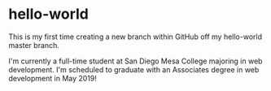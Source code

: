 # hello-world
This is my first time creating a new branch within GitHub off my hello-world master branch.

I'm currently a full-time student at San Diego Mesa College majoring in web development.  I'm scheduled to graduate with an Associates degree in web development in May 2019!
